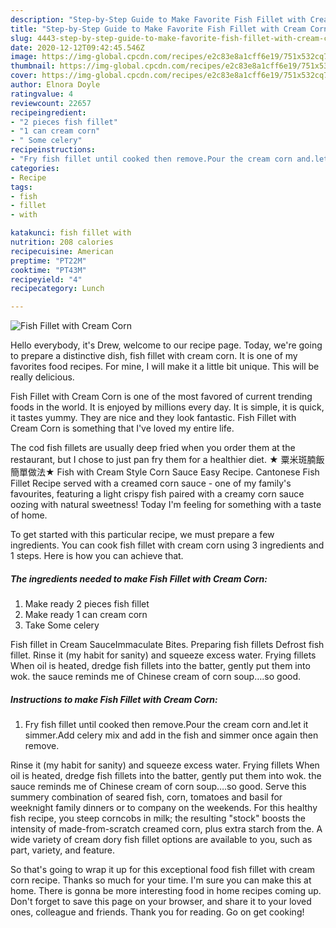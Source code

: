 ```yaml
---
description: "Step-by-Step Guide to Make Favorite Fish Fillet with Cream Corn"
title: "Step-by-Step Guide to Make Favorite Fish Fillet with Cream Corn"
slug: 4443-step-by-step-guide-to-make-favorite-fish-fillet-with-cream-corn
date: 2020-12-12T09:42:45.546Z
image: https://img-global.cpcdn.com/recipes/e2c83e8a1cff6e19/751x532cq70/fish-fillet-with-cream-corn-recipe-main-photo.jpg
thumbnail: https://img-global.cpcdn.com/recipes/e2c83e8a1cff6e19/751x532cq70/fish-fillet-with-cream-corn-recipe-main-photo.jpg
cover: https://img-global.cpcdn.com/recipes/e2c83e8a1cff6e19/751x532cq70/fish-fillet-with-cream-corn-recipe-main-photo.jpg
author: Elnora Doyle
ratingvalue: 4
reviewcount: 22657
recipeingredient:
- "2 pieces fish fillet"
- "1 can cream corn"
- " Some celery"
recipeinstructions:
- "Fry fish fillet until cooked then remove.Pour the cream corn and.let it simmer.Add celery mix and add in the fish and simmer once again then remove."
categories:
- Recipe
tags:
- fish
- fillet
- with

katakunci: fish fillet with 
nutrition: 208 calories
recipecuisine: American
preptime: "PT22M"
cooktime: "PT43M"
recipeyield: "4"
recipecategory: Lunch

---
```



![Fish Fillet with Cream Corn](https://img-global.cpcdn.com/recipes/e2c83e8a1cff6e19/751x532cq70/fish-fillet-with-cream-corn-recipe-main-photo.jpg)

Hello everybody, it's Drew, welcome to our recipe page. Today, we're going to prepare a distinctive dish, fish fillet with cream corn. It is one of my favorites food recipes. For mine, I will make it a little bit unique. This will be really delicious.

Fish Fillet with Cream Corn is one of the most favored of current trending foods in the world. It is enjoyed by millions every day. It is simple, it is quick, it tastes yummy. They are nice and they look fantastic. Fish Fillet with Cream Corn is something that I've loved my entire life.

The cod fish fillets are usually deep fried when you order them at the restaurant, but I chose to just pan fry them for a healthier diet. ★ 粟米斑腩飯 簡單做法★ Fish with Cream Style Corn Sauce Easy Recipe. Cantonese Fish Fillet Recipe served with a creamed corn sauce - one of my family&#39;s favourites, featuring a light crispy fish paired with a creamy corn sauce oozing with natural sweetness! Today I&#39;m feeling for something with a taste of home.


To get started with this particular recipe, we must prepare a few ingredients. You can cook fish fillet with cream corn using 3 ingredients and 1 steps. Here is how you can achieve that.

<!--inarticleads1-->

##### The ingredients needed to make Fish Fillet with Cream Corn:

1. Make ready 2 pieces fish fillet
1. Make ready 1 can cream corn
1. Take  Some celery


Fish fillet in Cream SauceImmaculate Bites. Preparing fish fillets Defrost fish fillet. Rinse it (my habit for sanity) and squeeze excess water. Frying fillets When oil is heated, dredge fish fillets into the batter, gently put them into wok. the sauce reminds me of Chinese cream of corn soup….so good. 

<!--inarticleads2-->

##### Instructions to make Fish Fillet with Cream Corn:

1. Fry fish fillet until cooked then remove.Pour the cream corn and.let it simmer.Add celery mix and add in the fish and simmer once again then remove.


Rinse it (my habit for sanity) and squeeze excess water. Frying fillets When oil is heated, dredge fish fillets into the batter, gently put them into wok. the sauce reminds me of Chinese cream of corn soup….so good. Serve this summery combination of seared fish, corn, tomatoes and basil for weeknight family dinners or to company on the weekends. For this healthy fish recipe, you steep corncobs in milk; the resulting &#34;stock&#34; boosts the intensity of made-from-scratch creamed corn, plus extra starch from the. A wide variety of cream dory fish fillet options are available to you, such as part, variety, and feature. 

So that's going to wrap it up for this exceptional food fish fillet with cream corn recipe. Thanks so much for your time. I'm sure you can make this at home. There is gonna be more interesting food in home recipes coming up. Don't forget to save this page on your browser, and share it to your loved ones, colleague and friends. Thank you for reading. Go on get cooking!
